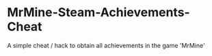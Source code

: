 # MrMine-Steam-Achievements-Cheat
 A simple cheat / hack to obtain all achievements in the game 'MrMine'
